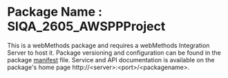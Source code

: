 # Package Name : SIQA_2605_AWSPPProject
This is a webMethods package and requires a webMethods Integration Server to host it. Package versioning and configuration can be found in the package [manifest](./SIQA_2605_AWSPPProject/manifest.v3) file. Service and API documentation is available on the package's home page http://&lt;server&gt;:&lt;port&gt;/&lt;packagename>.